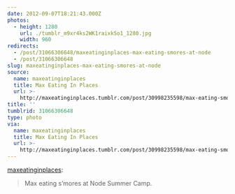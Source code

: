 ```yaml
---
date: 2012-09-07T18:21:43.000Z
photos:
  - height: 1280
    url: ./tumblr_m9xr4ks2WK1raixk5o1_1280.jpg
    width: 960
redirects:
  - /post/31066306648/maxeatinginplaces-max-eating-smores-at-node
  - /post/31066306648
slug: maxeatinginplaces-max-eating-smores-at-node
source:
  name: maxeatinginplaces
  title: Max Eating In Places
  url: >-
    http://maxeatinginplaces.tumblr.com/post/30998235598/max-eating-smores-at-node-summer-camp
title: ''
tumblrid: 31066306648
type: photo
via:
  name: maxeatinginplaces
  title: Max Eating In Places
  url: >-
    http://maxeatinginplaces.tumblr.com/post/30998235598/max-eating-smores-at-node-summer-camp
---
```

<p><a href="http://maxeatinginplaces.tumblr.com/post/30998235598/max-eating-smores-at-node-summer-camp" class="tumblr_blog">maxeatinginplaces</a>:</p>

<blockquote><p>Max eating s’mores at Node Summer Camp.</p></blockquote>
